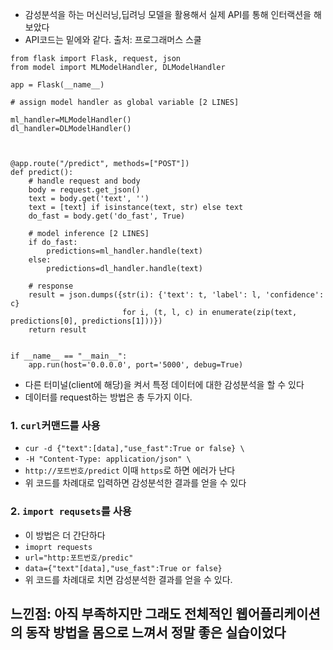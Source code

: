 - 감성분석을 하는 머신러닝,딥려닝 모델을 활용해서 실제 API를 통해 인터랙션을 해보았다
- API코드는 밑에와 같다. 출처: 프로그래머스 스쿨
```
from flask import Flask, request, json
from model import MLModelHandler, DLModelHandler

app = Flask(__name__)

# assign model handler as global variable [2 LINES]

ml_handler=MLModelHandler()
dl_handler=DLModelHandler()



@app.route("/predict", methods=["POST"])
def predict():
    # handle request and body
    body = request.get_json()
    text = body.get('text', '')
    text = [text] if isinstance(text, str) else text
    do_fast = body.get('do_fast', True) 

    # model inference [2 LINES]
    if do_fast:
        predictions=ml_handler.handle(text)
    else:
        predictions=dl_handler.handle(text)

    # response
    result = json.dumps({str(i): {'text': t, 'label': l, 'confidence': c}
                         for i, (t, l, c) in enumerate(zip(text, predictions[0], predictions[1]))})
    return result


if __name__ == "__main__":
    app.run(host='0.0.0.0', port='5000', debug=True)
```

- 다른 터미널(client에 해당)을 켜서 특정 데이터에 대한 감성분석을 할 수 있다
- 데이터를 request하는 방법은 총 두가지 이다.
### 1. ```curl```커맨드를 사용
- ```cur -d {"text":[data],"use_fast":True or false} \```
- ```-H "Content-Type: application/json" \```
- ```http://포트번호/predict``` 이때 ```https```로 하면 에러가 난다
- 위 코드를 차례대로 입력하면 감성분석한 결과를 얻을 수 있다
### 2. ```import requsets```를 사용
- 이 방법은 더 간단하다
- ```imoprt requests``` 
- ```url="http:포트번호/predic"```
- ```data={"text"[data],"use_fast":True or false}```
- 위 코드를 차례대로 치면 감성분석한 결과를 얻을 수 있다.


## 느낀점: 아직 부족하지만 그래도 전체적인 웹어플리케이션의 동작 방법을 몸으로 느껴서 정말 좋은 실습이었다
